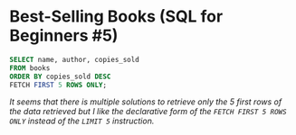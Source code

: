 # Best-Selling Books (SQL for Beginners #5)
```sql
SELECT name, author, copies_sold
FROM books
ORDER BY copies_sold DESC 
FETCH FIRST 5 ROWS ONLY;
```
_It seems that there is multiple solutions to retrieve only the 5 first rows of the data retrieved but I like the declarative form of the `FETCH FIRST 5 ROWS ONLY` instead of the `LIMIT 5` instruction._